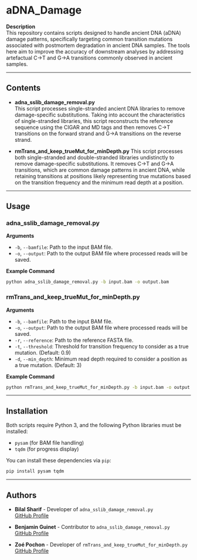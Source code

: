 # aDNA_Damage

**Description**  
This repository contains scripts designed to handle ancient DNA (aDNA) damage patterns, specifically targeting common transition mutations associated with postmortem degradation in ancient DNA samples. The tools here aim to improve the accuracy of downstream analyses by addressing artefactual C->T and G->A transitions commonly observed in ancient samples.

---

## Contents

- **adna_sslib_damage_removal.py**  
  This script processes single-stranded ancient DNA libraries to remove damage-specific substitutions. Taking into account the characteristics of single-stranded libraries, this script reconstructs the reference sequence using the CIGAR and MD tags and then removes C->T transitions on the forward strand and G->A transitions on the reverse strand.

- **rmTrans_and_keep_trueMut_for_minDepth.py**
  This script processes both single-stranded and double-stranded libraries undistinctly to remove damage-specific substitutions. It removes C->T and G->A transitions, which are common damage patterns in ancient DNA, while retaining transitions at positions likely representing true mutations based on the transition frequency and the minimum read depth at a position. 

---

## Usage

### adna_sslib_damage_removal.py

**Arguments**
- `-b`, `--bamfile`: Path to the input BAM file.
- `-o`, `--output`: Path to the output BAM file where processed reads will be saved.

**Example Command**
```bash
python adna_sslib_damage_removal.py -b input.bam -o output.bam
```

### rmTrans_and_keep_trueMut_for_minDepth.py

**Arguments**  
- `-b`, `--bamfile`: Path to the input BAM file.
- `-o`, `--output`: Path to the output BAM file where processed reads will be saved.
- `-r`, `--reference`: Path to the reference FASTA file.
- `-t`, `--threshold`: Threshold for transition frequency to consider as a true mutation. (Default: 0.9)
- `-d`, `--min_depth`: Minimum read depth required to consider a position as a true mutation. (Default: 3)

**Example Command**
```bash
python rmTrans_and_keep_trueMut_for_minDepth.py -b input.bam -o output.bam -r reference.fasta -t 0.9 -d 3
```
---

## Installation

Both scripts require Python 3, and the following Python libraries must be installed:
- `pysam` (for BAM file handling)
- `tqdm` (for progress display)

You can install these dependencies via `pip`:
```bash
pip install pysam tqdm
```
---

## Authors

- **Bilal Sharif** - Developer of `adna_sslib_damage_removal.py`  
  [GitHub Profile](https://github.com/bilalbioinfo)

- **Benjamin Guinet** - Contributor to `adna_sslib_damage_removal.py`  
  [GitHub Profile](https://github.com/BenjaminGuinet)

- **Zoé Pochon** - Developer of `rmTrans_and_keep_trueMut_for_minDepth.py`  
  [GitHub Profile](https://github.com/ZoePochon)
